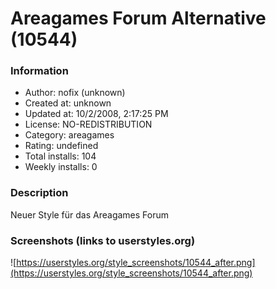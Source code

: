 # Areagames Forum Alternative (10544)

### Information
- Author: nofix (unknown)
- Created at: unknown
- Updated at: 10/2/2008, 2:17:25 PM
- License: NO-REDISTRIBUTION
- Category: areagames
- Rating: undefined
- Total installs: 104
- Weekly installs: 0


### Description
Neuer Style für das Areagames Forum


### Screenshots (links to userstyles.org)
![https://userstyles.org/style_screenshots/10544_after.png](https://userstyles.org/style_screenshots/10544_after.png)



